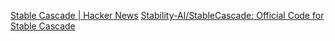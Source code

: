 
[Stable Cascade | Hacker News](https://news.ycombinator.com/item?id=39360106)
[Stability-AI/StableCascade: Official Code for Stable Cascade](https://github.com/Stability-AI/StableCascade)
